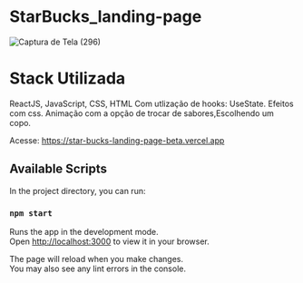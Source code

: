 # StarBucks_landing-page


![Captura de Tela (296)](https://user-images.githubusercontent.com/34719454/190026980-d9b91e5c-a78a-4605-93eb-eda1d72094d9.png)


# Stack Utilizada
ReactJS, JavaScript, CSS, HTML
Com utlização de hooks: UseState.
Efeitos com css.
Animação com a opção de trocar de sabores,Escolhendo um copo.

Acesse: https://star-bucks-landing-page-beta.vercel.app

## Available Scripts

In the project directory, you can run:

### `npm start`

Runs the app in the development mode.\
Open [http://localhost:3000](http://localhost:3000) to view it in your browser.

The page will reload when you make changes.\
You may also see any lint errors in the console.


